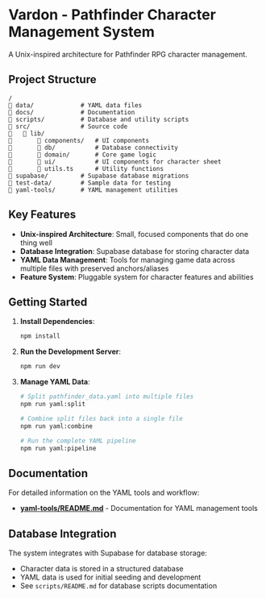 # Vardon - Pathfinder Character Management System

A Unix-inspired architecture for Pathfinder RPG character management.

## Project Structure

```
/
   data/             # YAML data files
   docs/             # Documentation
   scripts/          # Database and utility scripts
   src/              # Source code
      lib/
          components/   # UI components
          db/           # Database connectivity
          domain/       # Core game logic
          ui/           # UI components for character sheet
          utils.ts      # Utility functions
   supabase/         # Supabase database migrations
   test-data/        # Sample data for testing
   yaml-tools/       # YAML management utilities
```

## Key Features

- **Unix-inspired Architecture**: Small, focused components that do one thing well
- **Database Integration**: Supabase database for storing character data
- **YAML Data Management**: Tools for managing game data across multiple files with preserved anchors/aliases
- **Feature System**: Pluggable system for character features and abilities

## Getting Started

1. **Install Dependencies**:
   ```bash
   npm install
   ```

2. **Run the Development Server**:
   ```bash
   npm run dev
   ```

3. **Manage YAML Data**:
   ```bash
   # Split pathfinder_data.yaml into multiple files
   npm run yaml:split
   
   # Combine split files back into a single file
   npm run yaml:combine
   
   # Run the complete YAML pipeline
   npm run yaml:pipeline
   ```

## Documentation

For detailed information on the YAML tools and workflow:

- **[yaml-tools/README.md](yaml-tools/README.md)** - Documentation for YAML management tools

## Database Integration

The system integrates with Supabase for database storage:

- Character data is stored in a structured database
- YAML data is used for initial seeding and development
- See `scripts/README.md` for database scripts documentation